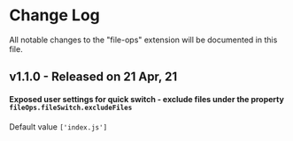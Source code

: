 # Change Log

All notable changes to the "file-ops" extension will be documented in this file.

<!-- Check [Keep a Changelog](http://keepachangelog.com/) for recommendations on how to structure this file. -->

## v1.1.0 - Released on 21 Apr, 21

#### Exposed user settings for **quick switch - exclude files** under the property `fileOps.fileSwitch.excludeFiles`

Default value `['index.js']`

